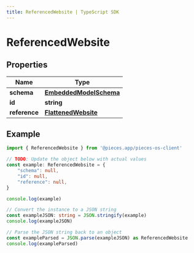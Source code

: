```yaml
---
title: ReferencedWebsite | TypeScript SDK
---
```



# ReferencedWebsite


## Properties

Name | Type
------------ | -------------
**schema** | [**EmbeddedModelSchema**](EmbeddedModelSchema)
**id** | **string**
**reference** | [**FlattenedWebsite**](FlattenedWebsite)

## Example

```typescript
import { ReferencedWebsite } from '@pieces.app/pieces-os-client'

// TODO: Update the object below with actual values
const example: ReferencedWebsite = {
    "schema": null,
    "id": null,
    "reference": null,
}

console.log(example)

// Convert the instance to a JSON string
const exampleJSON: string = JSON.stringify(example)
console.log(exampleJSON)

// Parse the JSON string back to an object
const exampleParsed = JSON.parse(exampleJSON) as ReferencedWebsite
console.log(exampleParsed)
```


